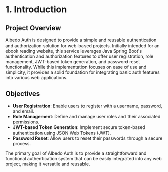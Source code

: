 # 1. Introduction
## Project Overview
Albedo Auth is designed to provide a simple and reusable authentication and authorization solution for web-based projects. Initially intended for an ebook reading website, this service leverages Java Spring Boot's authentication and authorization features to offer user registration, role management, JWT-based token generation, and password reset functionality. While this implementation focuses on ease of use and simplicity, it provides a solid foundation for integrating basic auth features into various web applications.

## Objectives
- **User Registration**: Enable users to register with a username, password, and email.
- **Role Management**: Define and manage user roles and their associated permissions.
- **JWT-based Token Generation**: Implement secure token-based authentication using JSON Web Tokens (JWT).
- **Password Reset**: Allow users to reset their passwords through a secure process.

The primary goal of Albedo Auth is to provide a straightforward and functional authentication system that can be easily integrated into any web project, making it versatile and reusable.

